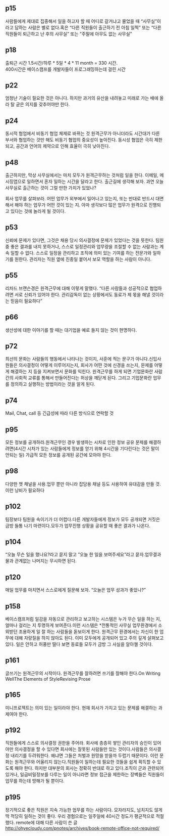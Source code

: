 
## p15

사람들에게 제대로 집중해서 일을 하고자 할 때 어디로 갈거냐고 물었을 때 “사무실”이라고 답하는 사람은 별로 없다.혹은 “다른 직원들이 출근하기 전 아침 일찍” 또는 “다른 직원들이 퇴근하고 난 후의 사무실” 또는 “주말에 아무도 없는 사무실”

## p18

출퇴근 시간 1.5시간/하루 * 5일 * 4  * 11 month  = 330  시간.  
400시간은 베이스캠프를 개발자들이 프로그래밍하는데 걸린 시간

## p22

엄청난 기술이 필요한 것은 아니다. 하지만 과거의 유산을 내려놓고 미래로 가는 배에 올라 탈 굳은 의지를 갖추어야만 한다.

## p24

동시적 협업에서 비동기 협업 체제로 바뀌는 것
원격근무가 아니더라도 시간대가 다른 부서와 협업하는 것만 해도 비동기 협업의 중요성이 높아진다. 동시성 협업은 극히 제한되고, 공간과 언어의 제약으로 인해 효율이 극히 낮아진다.

## p48

출근하지만, 막상 사무실에서는 마치 모두가 원격근무하는 것처럼 일을 한다. 이메일, 메시징앱으로 일하면서 혼자 일하는 시간을 달라고 한다. 출근길에 생각해 보자. 과연 오늘 사무실로 출근하는 것이 그럴 만한 가치가 있었나?

회사 업무를 살펴보라. 어떤 업무가 외부에서 일어나고 있는지, 또는 반대로 반드시 대면해서 해야 하는 업무가 어떤 것이 있는 지. 아마 생각보다 많은 업무가 원격으로 진행되고 있다는 것에 놀라게 될 것이다.

## p53

신뢰에 문제가 있다면, 그것은 채용 당시 의사결정에 문제가 있었다는 것을 뜻한다. 팀원 중 좋은 결과를 내지 못하거나, 스스로 일정관리와 업무량을 조절할 수 없는 사람과는 계속 일할 수 없다. 스스로 일정을 관리하고 조직에 의미 있는 기여를 하는 전문가와 일하기를 원한다. 관리자는 직원 옆에 진종일 붙어서 보모 역할을 하는 사람이 아니다.

## p55

리차드 브랜슨경은 원격근무에 대해 이렇게 말했다. “다른 사람들과 성공적으로 협업하려면 서로 신뢰가 있어야 한다. 관리감독이 없는 상황에서도 동료가 제 몫을 해낼 것이라는 믿음이 필요하다”

## p66

생산성에 대한 이야기를 할 때는 대기업을 예로 들지 않는 것이 현명하다.

## p72

최선의 문화는 사람들의 행동에서 나타나는 것이지, 사훈에 적는 문구가 아니다.신입사원들은 의사결정이 어떻게 이루어지는지, 회사가 어떤 것에 신경을 쓰는지, 문제를 어떻게 해결하는 지 등을 지켜보면서 문화를 익힌다.
원격근무를 하게 되면 기업문화란 사람 간의 사회적 교류를 통해서 만들어진다는 허상을 깨닫게 된다. 그리고 기업문화란 업무를 정의하고 실행하는 방법이라는 것을 알게 된다.

## p74

Mail, Chat, call 등 긴급성에 따라 다른 방식으로 연락할 것

## p95

모든 정보를 공개하라.원격근무인 경우 발생하는 시차로 인한 정보 공유 문제를 해결하려면(4시간 시차가 있는 사람들에게 정보를 얻기 위해 4시간을 기다린다는 것은 말이 안되는 일) 가급적 모든 정보를 공개된 공간에 모아야 한다.

## p98

다양한 챗 채널을 사용.업무 뿐만 아니라 잡담용 채널 등도 사용하여 유대감을 만들 것. 이런 낭비가 필요하다

## p102

팀장보다 팀원을 속이기가 더 어렵다.다른 개발자들에게 정보가 모두 공개되면 거짓은 금방 들통 나기 마련이다.모두가 업무진행 상황을 공유할 때 좋은 결과가 나온다.

## p104

“오늘 무슨 일을 했나요?라고 묻지 말고 ”오늘 한 일을 보여주세요”라고 묻자.업무결과물과 관계없는 나머지는 무시하면 된다.

## p120
매일 업무를 마치면서 스스로에게 질문해 보자. “오늘은 업무 성과가 좋았나?”

## p158

베이스캠프처럼 일감을 자동으로 관리하고 보고하는 시스템은 누가 무슨 일을 하는 지, 얼마나 걸리는 지 투명하게 보여준다.이런 시스템은 *전통적인 사무실 업무환경에서 소외받던 조용하게 일 잘 하는 사람들을 돋보이게 한다. 원격근무 환경에서는 자신이 한 업무에 대해 자랑질을 하지 않아도 된다. 이미 모두에게 공개되어 있고 주의 깊게 살펴보고 있다. 일은 안하고 허풍만 떨다 보면 동료들 모두가 금방 그 사실을 알아챌 것이다.

## p161

글쓰기는 원격근무의 시작이다. 원격근무를 잘하려면 쓰기를 잘해야 한다.On Writing WellThe Elements of StyleRevising Prose

## p165

미니프로젝트는 의미 있는 일이라야 한다. 현재 회사가 가지고 있는 문제를 해결하는 과제여야 한다.

## p192

직원들에게 스스로 의사결정 권한을 주어라. 회사에 층층히 쌓인 관리자의 승인이 있어야만 의사결정을 할 수 있다면 회사에는 잘못된 사람들만 있는 것이다.사람들은 의사결정 내리기를 두려워한다. 왜냐면 그들은 처벌과 원망을 받을까 두렵기 때문이다. 이런 문화는 원격근무와 어울리지 않는다.직원들이 일하는데 필요한 것들을 쉽게 획득할 수 있도록 해야 한다. 하지만 대부분의 회사는 정확히 반대로 하고 있다.조직이 군과 관련되어 있거나, 일급비밀정보를 다루는 일이 아니라면 정보 접근을 제한하는 장벽들은 직원들이 업무를 하는데 방해가 될 뿐이다.

## p195

장기적으로 좋은 직원은 지속 가능한 업무를 하는 사람이다. 모자라지도, 넘치지도 않게 딱 적당히 일하는 것이 좋다. 우리 경험으로는 일주일에 40시간 정도가 평균적으로 적절했다.
remote에 대해 다른 사람이 쓴 글
http://ohyecloudy.com/pnotes/archives/book-remote-office-not-required/
